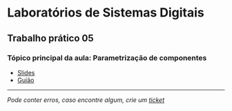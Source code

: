 # Laboratórios de Sistemas Digitais
## Trabalho prático 05
### Tópico principal da aula: Parametrização de componentes

* [Slides](https://github.com/TiagoRG/uaveiro-leci/blob/master/1ano/2semestre/lsd/slides/LSD_2022-23_AulaTP05.pdf)
* [Guião](https://github.com/TiagoRG/uaveiro-leci/blob/master/1ano/2semestre/lsd/pratica03/LSD_2022-23_TrabPrat05.pdf)

---
*Pode conter erros, caso encontre algum, crie um* [*ticket*](https://github.com/TiagoRG/uaveiro-leci/issues/new)
